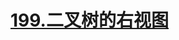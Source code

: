 # [199.二叉树的右视图](https://leetcode.cn/problems/binary-tree-right-side-view/)

<SourceCode src="../.leetcode/199.二叉树的右视图.ts" />
